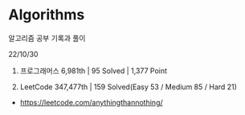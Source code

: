 # Algorithms

알고리즘 공부 기록과 풀이

22/10/30

1. 프로그래머스 6,981th | 95 Solved | 1,377 Point

2. LeetCode 347,477th | 159 Solved(Easy 53 / Medium 85 / Hard 21)
- https://leetcode.com/anythingthannothing/
